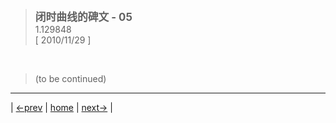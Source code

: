 > <big> **闭时曲线的碑文 - 05** </big>  
> 1.129848  
> [ 2010/11/29 ] 




<br/>  

> (to be continued)
---

| [←prev](./0009) | [home](../../) | [next→](./0011) |  
